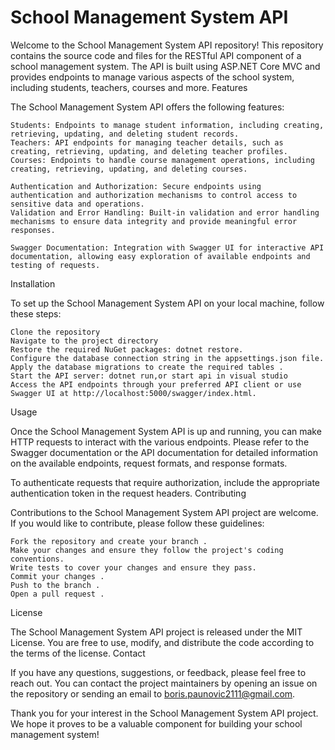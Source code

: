 # School Management System API

 

Welcome to the School Management System API repository! This repository contains the source code and files for the RESTful API component of a school management system. The API is built using ASP.NET Core MVC and provides endpoints to manage various aspects of the school system, including students, teachers, courses and more.
Features

The School Management System API offers the following features:

    Students: Endpoints to manage student information, including creating, retrieving, updating, and deleting student records.
    Teachers: API endpoints for managing teacher details, such as creating, retrieving, updating, and deleting teacher profiles.
    Courses: Endpoints to handle course management operations, including creating, retrieving, updating, and deleting courses.
    
    Authentication and Authorization: Secure endpoints using authentication and authorization mechanisms to control access to sensitive data and operations.
    Validation and Error Handling: Built-in validation and error handling mechanisms to ensure data integrity and provide meaningful error responses.
   
    Swagger Documentation: Integration with Swagger UI for interactive API documentation, allowing easy exploration of available endpoints and testing of requests.

Installation

To set up the School Management System API on your local machine, follow these steps:

    Clone the repository 
    Navigate to the project directory 
    Restore the required NuGet packages: dotnet restore.
    Configure the database connection string in the appsettings.json file.
    Apply the database migrations to create the required tables .
    Start the API server: dotnet run,or start api in visual studio
    Access the API endpoints through your preferred API client or use Swagger UI at http://localhost:5000/swagger/index.html.

Usage

Once the School Management System API is up and running, you can make HTTP requests to interact with the various endpoints. Please refer to the Swagger documentation or the API documentation for detailed information on the available endpoints, request formats, and response formats.

To authenticate requests that require authorization, include the appropriate authentication token in the request headers.
Contributing

Contributions to the School Management System API project are welcome. If you would like to contribute, please follow these guidelines:

    Fork the repository and create your branch .
    Make your changes and ensure they follow the project's coding conventions.
    Write tests to cover your changes and ensure they pass.
    Commit your changes .
    Push to the branch .
    Open a pull request .

License

The School Management System API project is released under the MIT License. You are free to use, modify, and distribute the code according to the terms of the license.
Contact

If you have any questions, suggestions, or feedback, please feel free to reach out. You can contact the project maintainers by opening an issue on the repository or sending an email to boris.paunovic2111@gmail.com.

Thank you for your interest in the School Management System API project. We hope it proves to be a valuable component for building your school management system!
